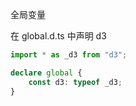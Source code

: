 全局变量

在 global.d.ts 中声明 d3

```typescript
import * as _d3 from "d3";

declare global {
	const d3: typeof _d3;
}
```
